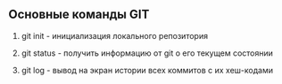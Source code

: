 ## Основные команды  GIT

1. git init - инициализация локального репозитория

2. git status - получить информацию от git о его текущем состоянии

3. git log - вывод на экран истории всех коммитов с их хеш-кодами

